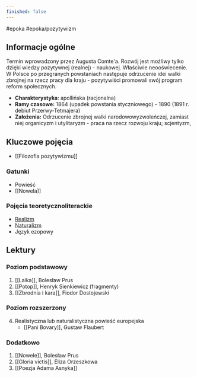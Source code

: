 ```yaml
---
finished: false
---
```

 #epoka #epoka/pozytywizm
## Informacje ogólne
Termin wprowadzony przez Augusta Comte'a. Rozwój jest możliwy tylko dzięki wiedzy pozytywnej (realnej) - naukowej. Właściwie neooświecenie. W Polsce po przegranych powstaniach następuje odrzucenie idei walki zbrojnej na rzecz pracy dla kraju - pozytywiści promowali swój program reform społecznych. 
- **Charakterystyka**: apollińska (racjonalna)
- **Ramy czasowe:** 1864 (upadek powstania styczniowego) - 1890 (1891 r. debiut Przerwy-Tetmajera)
- **Założenia:** Odrzucenie zbrojnej walki narodowowyzwoleńczej, zamiast niej organicyzm i utylitaryzm - praca na rzecz rozwoju kraju; scjentyzm,
## Kluczowe pojęcia
- [[Filozofia pozytywizmu]]
### Gatunki
- Powieść
- [[Nowela]]
### Pojęcia teoretycznoliterackie
- [Realizm](./Filozofia%20pozytywizmu#^realizm)
- [Naturalizm](./Filozofia%20pozytywizmu#^naturalizm)
- Język ezopowy
## Lektury
### Poziom podstawowy
1. [[Lalka]], Bolesław Prus
2. [[Potop]], Henryk Sienkiewicz (fragmenty)
3. [[Zbrodnia i kara]], Fiodor Dostojewski
### Poziom rozszerzony
4. Realistyczna lub naturalistyczna powieść europejska
	- [[Pani Bovary]], Gustaw Flaubert

### Dodatkowo
1. [[Nowele]], Bolesław Prus
2. [[Gloria victis]], Eliza Orzeszkowa
3. [[Poezja Adama Asnyka]]